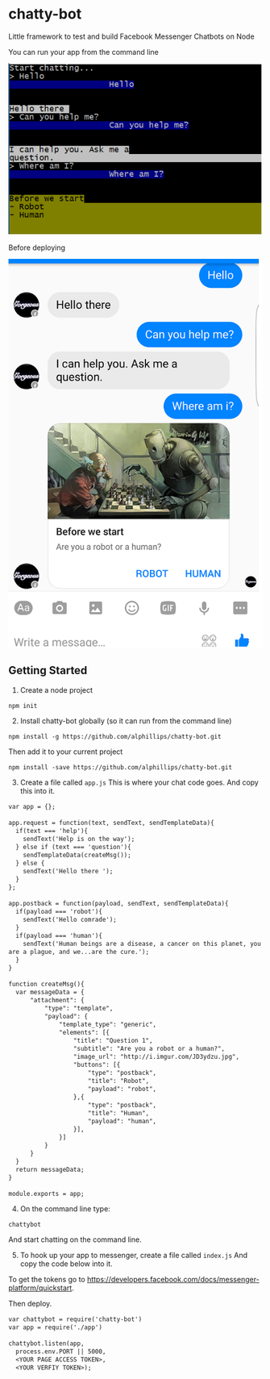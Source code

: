 # chatty-bot
Little framework to test and build Facebook Messenger Chatbots on Node

You can run your app from the command line

![Command line example](cmd.png)

Before deploying

![Messenger example](example-messenger.png)


## Getting Started

1. Create a node project
  ```
  npm init
  ```

2. Install chatty-bot globally (so it can run from the command line)

  ```
  npm install -g https://github.com/alphillips/chatty-bot.git
  ```

  Then add it to your current project

  ```
  npm install -save https://github.com/alphillips/chatty-bot.git
  ```

3. Create a file called `app.js`
  This is where your chat code goes. And copy this into it.
  ```
  var app = {};

  app.request = function(text, sendText, sendTemplateData){
    if(text === 'help'){
      sendText('Help is on the way');
    } else if (text === 'question'){
      sendTemplateData(createMsg());
    } else {
      sendText('Hello there ');
    }
  };

  app.postback = function(payload, sendText, sendTemplateData){
    if(payload === 'robot'){
      sendText('Hello comrade');
    }
    if(payload === 'human'){
      sendText('Human beings are a disease, a cancer on this planet, you are a plague, and we...are the cure.');
    }
  }

  function createMsg(){
    var messageData = {
        "attachment": {
            "type": "template",
            "payload": {
                "template_type": "generic",
                "elements": [{
                    "title": "Question 1",
                    "subtitle": "Are you a robot or a human?",
                    "image_url": "http://i.imgur.com/JD3ydzu.jpg",
                    "buttons": [{
                        "type": "postback",
                        "title": "Robot",
                        "payload": "robot",
                    },{
                        "type": "postback",
                        "title": "Human",
                        "payload": "human",
                    }],
                }]
            }
        }
    }
    return messageData;
  }

  module.exports = app;
  ```

4. On the command line type:
  ```
  chattybot
  ```

  And start chatting on the command line.

5. To hook up your app to messenger, create a file called ```index.js```
  And copy the code below into it.

  To get the tokens go to https://developers.facebook.com/docs/messenger-platform/quickstart.

  Then deploy.

  ```
  var chattybot = require('chatty-bot')
  var app = require('./app')

  chattybot.listen(app,
    process.env.PORT || 5000,
    <YOUR PAGE ACCESS TOKEN>,
    <YOUR VERFIY TOKEN>);

  ```
